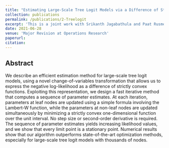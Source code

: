 ```yaml
---
title: "Estimating Large-Scale Tree Logit Models via a Difference of Strictly Convex Functions"
collection: publications
permalink: /publications/2-Treelogit
excerpt: 'This is a joint work with Srikanth Jagabathula and Paat Rusmevichientong.'
date: 2021-06-28
venue: 'Major Revision at Operations Research'
paperurl: 
citation: 
---
```

Abstract
---
We describe an efficient estimation method for large-scale tree logit models, using a novel change-of-variables
transformation that allows us to express the negative log-likelihood as a difference of strictly convex functions.
Exploiting this representation, we design a fast iterative method that computes a sequence of parameter
estimates. At each iteration, parameters at leaf nodes are updated using a simple formula involving the
Lambert-W function, while the parameters at non-leaf nodes are updated simultaneously by minimizing a
strictly convex one-dimensional function over the unit interval. No step size or second-order derivative is
required. The sequence of parameter estimates yields increasing likelihood values, and we show that every
limit point is a stationary point. Numerical results show that our algorithm outperforms state-of-the-art
optimization methods, especially for large-scale tree logit models with thousands of nodes.

